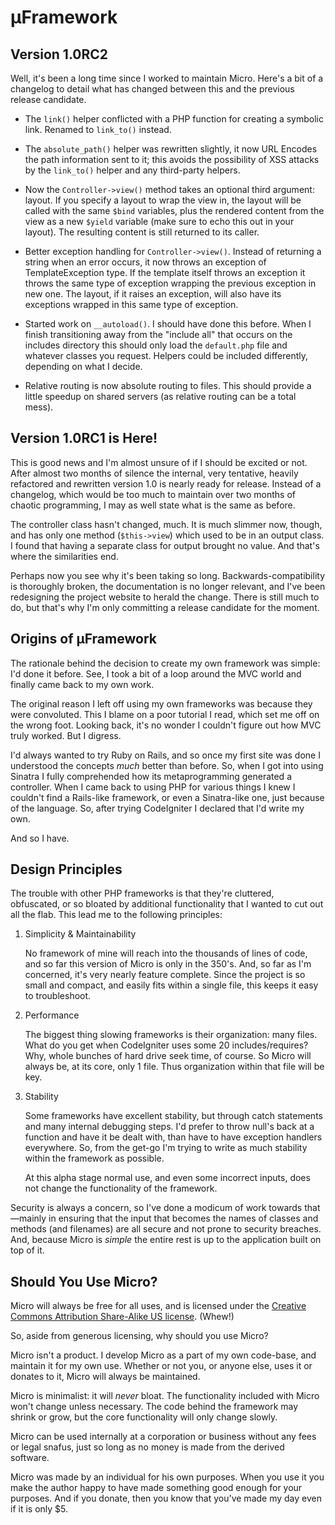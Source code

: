 &micro;Framework
================

Version 1.0RC2
--------------

Well, it's been a long time since I worked to maintain Micro. Here's a bit of a changelog to detail what has changed between this and the previous release candidate.

  * The `link()` helper conflicted with a PHP function for creating a symbolic link. Renamed to `link_to()` instead.
  
  * The `absolute_path()` helper was rewritten slightly, it now URL Encodes the path information sent to it; this avoids the possibility of XSS attacks by the `link_to()` helper and any third-party helpers.
  
  * Now the `Controller->view()` method takes an optional third argument: layout. If you specify a layout to wrap the view in, the layout will be called with the same `$bind` variables, plus the rendered content from the view as a new `$yield` variable (make sure to echo this out in your layout). The resulting content is still returned to its caller.
  
  * Better exception handling for `Controller->view()`. Instead of returning a string when an error occurs, it now throws an exception of TemplateException type. If the template itself throws an exception it throws the same type of exception wrapping the previous exception in new one. The layout, if it raises an exception, will also have its exceptions wrapped in this same type of exception.
  
  * Started work on `__autoload()`. I should have done this before. When I finish transitioning away from the "include all" that occurs on the includes directory this should only load the `default.php` file and whatever classes you request. Helpers could be included differently, depending on what I decide.
  
  * Relative routing is now absolute routing to files. This should provide a little speedup on shared servers (as relative routing can be a total mess).

Version 1.0RC1 is Here!
--------------------

This is good news and I'm almost unsure of if I should be excited or not. After almost two months of silence the internal, very tentative, heavily refactored and rewritten version 1.0 is nearly ready for release. Instead of a changelog, which would be too much to maintain over two months of chaotic programming, I may as well state what is the same as before.

The controller class hasn't changed, much. It is much slimmer now, though, and has only one method (`$this->view`) which used to be in an output class. I found that having a separate class for output brought no value. And that's where the similarities end.

Perhaps now you see why it's been taking so long. Backwards-compatibility is thoroughly broken, the documentation is no longer relevant, and I've been redesigning the project website to herald the change. There is still much to do, but that's why I'm only committing a release candidate for the moment.

Origins of &micro;Framework
---------------------------

The rationale behind the decision to create my own framework was simple: I'd done it before.  See, I took a bit of a loop around the MVC world and finally came back to my own work.

The original reason I left off using my own frameworks was because they were convoluted.  This I blame on a poor tutorial I read, which set me off on the wrong foot.  Looking back, it's no wonder I couldn't figure out how MVC truly worked.  But I digress.

I'd always wanted to try Ruby on Rails, and so once my first site was done I understood the concepts *much* better than before.  So, when I got into using Sinatra I fully comprehended how its metaprogramming generated a controller. When I came back to using PHP for various things I knew I couldn't find a Rails-like framework, or even a Sinatra-like one, just because of the language.  So, after trying CodeIgniter I declared that I'd write my own.

And so I have.

Design Principles
-----------------

The trouble with other PHP frameworks is that they're cluttered, obfuscated, or so bloated by additional functionality that I wanted to cut out all the flab.  This lead me to the following principles:

  1. Simplicity & Maintainability

     No framework of mine will reach into the thousands of lines of code, and so far this version of Micro is only in the 350's.  And, so far as I'm concerned, it's very nearly feature complete.  Since the project is so small and compact, and easily fits within a single file, this keeps it easy to troubleshoot.

  2. Performance

     The biggest thing slowing frameworks is their organization: many files.  What do you get when CodeIgniter uses some 20 includes/requires?  Why, whole bunches of hard drive seek time, of course.  So Micro will always be, at its core, only 1 file.  Thus organization within that file will be key.

  3. Stability

     Some frameworks have excellent stability, but through catch statements and many internal debugging steps.  I'd prefer to throw null's back at a function and have it be dealt with, than have to have exception handlers everywhere.  So, from the get-go I'm trying to write as much stability within the framework as possible.

     At this alpha stage normal use, and even some incorrect inputs, does not change the functionality of the framework.

Security is always a concern, so I've done a modicum of work towards that&mdash;mainly in ensuring that the input that becomes the names of classes and methods (and filenames) are all secure and not prone to security breaches.  And, because Micro is *simple* the entire rest is up to the application built on top of it.

Should You Use Micro?
---------------------

Micro will always be free for all uses, and is licensed under the [Creative Commons Attribution Share-Alike US license][cc]. (Whew!)

So, aside from generous licensing, why should you use Micro?

Micro isn't a product.  I develop Micro as a part of my own code-base, and maintain it for my own use.  Whether or not you, or anyone else, uses it or donates to it, Micro will always be maintained.

Micro is minimalist: it will *never* bloat.  The functionality included with Micro won't change unless necessary.  The code behind the framework may shrink or grow, but the core functionality will only change slowly.

Micro can be used internally at a corporation or business without any fees or legal snafus, just so long as no money is made from the derived software.

Micro was made by an individual for his own purposes.  When you use it you make the author happy to have made something good enough for your purposes.   And if you donate, then you know that you've made my day even if it is only $5.

  [cc]: http://creativecommons.org/licenses/by-sa/3.0/us/